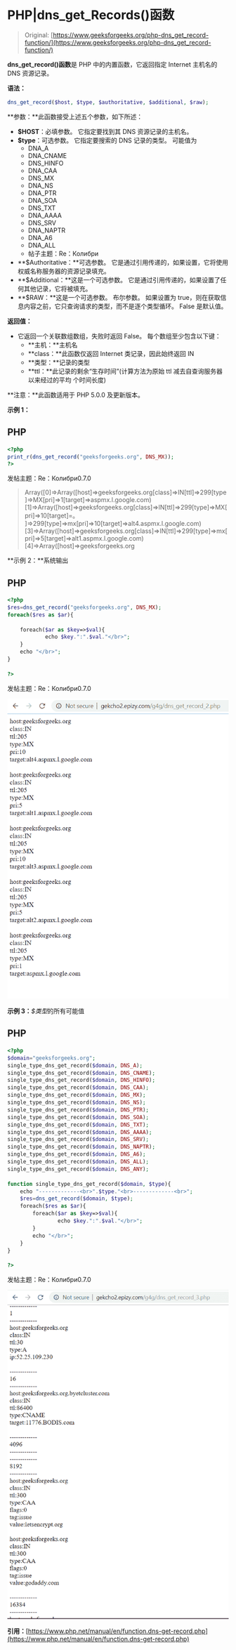 # PHP|dns_get_Records()函数

> Original: [https://www.geeksforgeeks.org/php-dns_get_record-function/](https://www.geeksforgeeks.org/php-dns_get_record-function/)

**dns_get_record()函数**是 PHP 中的内置函数，它返回指定 Internet 主机名的 DNS 资源记录。

**语法：**

```php
dns_get_record($host, $type, $authoritative, $additional, $raw);
```

**参数：**此函数接受上述五个参数，如下所述：

*   **$HOST**：必填参数。 它指定要找到其 DNS 资源记录的主机名。
*   **$type**：可选参数。 它指定要搜索的 DNS 记录的类型。 可能值为
    *   DNA_A
    *   DNA_CNAME
    *   DNS_HINFO
    *   DNA_CAA
    *   DNS_MX
    *   DNA_NS
    *   DNA_PTR
    *   DNA_SOA
    *   DNS_TXT
    *   DNA_AAAA
    *   DNS_SRV
    *   DNA_NAPTR
    *   DNA_A6
    *   DNA_ALL
    *   帖子主题：Re：Колибри
*   **$Authoritative：**可选参数。 它是通过引用传递的，如果设置，它将使用权威名称服务器的资源记录填充。
*   **$Additional：**这是一个可选参数。 它是通过引用传递的，如果设置了任何其他记录，它将被填充。
*   **$RAW：**这是一个可选参数。 布尔参数。 如果设置为 true，则在获取信息内容之前，它只查询请求的类型，而不是逐个类型循环。 False 是默认值。

**返回值：**

*   它返回一个关联数组数组，失败时返回 False。 每个数组至少包含以下键：
    *   **主机：**主机名
    *   **class：**此函数仅返回 Internet 类记录，因此始终返回 IN
    *   **类型：**记录的类型
    *   **ttl：**此记录的剩余“生存时间”(计算方法为原始 ttl 减去自查询服务器以来经过的平均
        个时间长度)

**注意：**此函数适用于 PHP 5.0.0 及更新版本。

**示例 1：**

## PHP

```php
<?php
print_r(dns_get_record("geeksforgeeks.org", DNS_MX));
?>
```

发帖主题：Re：Колибри0.7.0

> Array([0]=>Array([host]=>geeksforgeeks.org[class]=>IN[ttl]=>299[type]=>MX[pri]=>1[target]=>aspmx.l.google.com)[1]=>Array([host]=>geeksforgeeks.org[class]=>IN[ttl]=>299[type]=>MX[pri]=>10[target]=。 ]=>299[type]=>mx[pri]=>10[target]=>alt4.aspmx.l.google.com)[3]=>Array([host]=>geeksforgeeks.org[class]=>IN[ttl]=>299[type]=>mx[pri]=>5[target]=>alt1.aspmx.l.google.com)[4]=>Array([host]=>geeksforgeeks.org

**示例 2：**系统输出

## PHP

```php
<?php
$res=dns_get_record("geeksforgeeks.org", DNS_MX);
foreach($res as $ar){

    foreach($ar as $key=>$val){
            echo $key.":".$val."</br>";
    }
    echo "</br>";
}

?>
```

发帖主题：Re：Колибри0.7.0

![](img/f733ec51c50dfc12d90cc3ec65a55381.png)

**示例 3：***$类型*的所有可能值

## PHP

```php
<?php
$domain="geeksforgeeks.org";
single_type_dns_get_record($domain, DNS_A);
single_type_dns_get_record($domain, DNS_CNAME);
single_type_dns_get_record($domain, DNS_HINFO);
single_type_dns_get_record($domain, DNS_CAA);
single_type_dns_get_record($domain, DNS_MX);
single_type_dns_get_record($domain, DNS_NS);
single_type_dns_get_record($domain, DNS_PTR);
single_type_dns_get_record($domain, DNS_SOA);
single_type_dns_get_record($domain, DNS_TXT);
single_type_dns_get_record($domain, DNS_AAAA);
single_type_dns_get_record($domain, DNS_SRV);
single_type_dns_get_record($domain, DNS_NAPTR);
single_type_dns_get_record($domain, DNS_A6);
single_type_dns_get_record($domain, DNS_ALL);
single_type_dns_get_record($domain, DNS_ANY);

function single_type_dns_get_record($domain, $type){
    echo "-------------<br>".$type."<br>-------------<br>";
    $res=dns_get_record($domain, $type);
    foreach($res as $ar){
        foreach($ar as $key=>$val){
                echo $key.":".$val."</br>";
        }
        echo "</br>";
    }
}

?>
```

发帖主题：Re：Колибри0.7.0

![](img/874e764faa3fdad31aea7dfbcdebe411.png)

**引用：**[https://www.php.net/manual/en/function.dns-get-record.php](https://www.php.net/manual/en/function.dns-get-record.php)